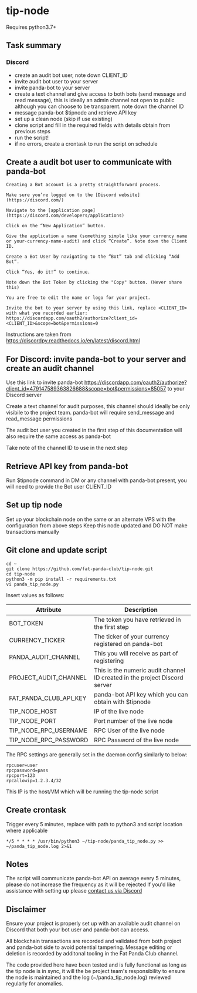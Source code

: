 # tip-node

Requires python3.7+

## Task summary

### Discord
* create an audit bot user, note down CLIENT_ID
* invite audit bot user to your server
* invite panda-bot to your server
* create a text channel and give access to both bots (send message and read message), this is ideally an admin channel not open to public although you can choose to be transparent. note down the channel ID
* message panda-bot $tipnode and retrieve API key
* set up a clean node (skip if use existing)
* clone script and fill in the required fields with details obtain from previous steps
* run the script!
* if no errors, create a crontask to run the script on schedule

## Create a audit bot user to communicate with panda-bot

```
Creating a Bot account is a pretty straightforward process.

Make sure you’re logged on to the [Discord website](https://discord.com/)

Navigate to the [application page](https://discord.com/developers/applications)

Click on the “New Application” button.

Give the application a name (something simple like your currency name or your-currency-name-audit) and click “Create”. Note down the Client ID.

Create a Bot User by navigating to the “Bot” tab and clicking “Add Bot”.

Click “Yes, do it!” to continue.

Note down the Bot Token by clicking the "Copy" button. (Never share this)

You are free to edit the name or logo for your project.

Invite the bot to your server by using this link, replace <CLIENT_ID> with what you recorded earlier:
https://discordapp.com/oauth2/authorize?client_id=<CLIENT_ID>&scope=bot&permissions=0

```

Instructions are taken from https://discordpy.readthedocs.io/en/latest/discord.html 


## For Discord: invite panda-bot to your server and create an audit channel

Use this link to invite panda-bot https://discordapp.com/oauth2/authorize?client_id=479147589363826688&scope=bot&permissions=85057 to your Discord server

Create a text channel for audit purposes, this channel should ideally be only visibile to the project team. panda-bot will require send_message and read_message permissions

The audit bot user you created in the first step of this documentation will also require the same access as panda-bot

Take note of the channel ID to use in the next step

## Retrieve API key from panda-bot

Run $tipnode command in DM or any channel with panda-bot present, you will need to provide the Bot user CLIENT_ID

## Set up tip node 

Set up your blockchain node on the same or an alternate VPS with the configuration from above steps
Keep this node updated and DO NOT make transactions manually

## Git clone and update script

```
cd ~
git clone https://github.com/fat-panda-club/tip-node.git
cd tip-node
python3 -m pip install -r requirements.txt
vi panda_tip_node.py
```

Insert values as follows:

| Attribute  | Description |
| ------------- | ------------- |
| BOT_TOKEN | The token you have retrieved in the first step
| CURRENCY_TICKER  | The ticker of your currency registered on panda-bot  |
| PANDA_AUDIT_CHANNEL | This you will receive as part of registering |
| PROJECT_AUDIT_CHANNEL | This is the numeric audit channel ID created in the project Discord server |
| FAT_PANDA_CLUB_API_KEY  | panda-bot API key which you can obtain with $tipnode  |
| TIP_NODE_HOST | IP of the live node |
| TIP_NODE_PORT | Port number of the live node |
| TIP_NODE_RPC_USERNAME | RPC User of the live node |
| TIP_NODE_RPC_PASSWORD | RPC Password of the live node |


The RPC settings are generally set in the daemon config similarly to below:

```
rpcuser=user
rpcpassword=pass
rpcport=123
rpcallowip=1.2.3.4/32 

```
This IP is the host/VM which will be running the tip-node script

## Create crontask 

Trigger every 5 minutes, replace with path to python3 and script location where applicable

`*/5 * * * * /usr/bin/python3 ~/tip-node/panda_tip_node.py >> ~/panda_tip_node.log 2>&1`



## Notes

The script will communicate panda-bot API on average every 5 minutes, please do not increase the frequency as it will be rejected
If you'd like assistance with setting up please [contact us via Discord](https://discord.gg/Hs57Jg4) 

## Disclaimer

Ensure your project is properly set up with an available audit channel on Discord that both your bot user and panda-bot can access.

All blockchain transactions are recorded and validated from both project and panda-bot side to avoid potential tampering. Message editing or deletion is recorded by additonal tooling in the Fat Panda Club channel.

The code provided here have been tested and is fully functional as long as the tip node is in sync, it will the be project team's responsibility to ensure the node is maintained and the log (~/panda_tip_node.log) reviewed regularly for anomalies.


